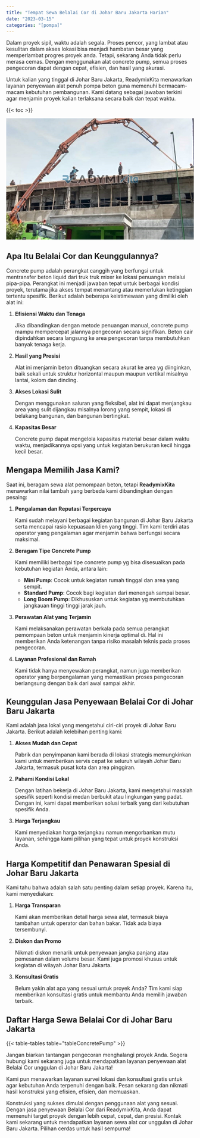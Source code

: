 ```yaml
---
title: "Tempat Sewa Belalai Cor di Johar Baru Jakarta Harian"
date: "2023-03-15"
categories: "[pompa]"
---
```


Dalam proyek sipil, waktu adalah segala. Proses pencor,  yang lambat atau kesulitan dalam akses lokasi bisa menjadi hambatan besar yang memperlambat progres proyek anda. Tetapi, sekarang Anda tidak perlu merasa cemas. Dengan menggunakan alat concrete pump, semua proses pengecoran dapat dengan cepat, efisien, dan hasil yang akurasi.

Untuk kalian yang tinggal di Johar Baru Jakarta, ReadymixKita menawarkan layanan penyewaan alat penuh pompa beton guna memenuhi bermacam-macam kebutuhan pembangunan. Kami datang sebagai jawaban terkini agar menjamin proyek kalian terlaksana secara baik dan tepat waktu.

{{< toc >}}

![Tempat Sewa Belalai Cor di Johar Baru Jakarta Harian](/images/pompa/sewa-pompa-05.jpg)

## Apa Itu Belalai Cor dan Keunggulannya?

Concrete pump adalah perangkat canggih yang berfungsi untuk mentransfer beton liquid dari truk truk mixer ke lokasi penuangan melalui pipa-pipa. Perangkat ini menjadi jawaban tepat untuk berbagai kondisi proyek, terutama jika akses tempat menantang atau memerlukan ketinggian tertentu spesifik. Berikut adalah beberapa keistimewaan yang dimiliki oleh alat ini:

1. **Efisiensi Waktu dan Tenaga**

   Jika dibandingkan dengan metode penuangan manual, concrete pump mampu mempercepat jalannya pengecoran secara signifikan. Beton cair dipindahkan secara langsung ke area pengecoran tanpa membutuhkan banyak tenaga kerja.

2. **Hasil yang Presisi**

   Alat ini menjamin beton dituangkan secara akurat ke area yg diinginkan, baik sekali untuk struktur horizontal maupun maupun vertikal misalnya lantai, kolom dan dinding.

3. **Akses Lokasi Sulit**

   Dengan menggunakan saluran yang fleksibel, alat ini dapat menjangkau area yang sulit dijangkau misalnya lorong yang sempit, lokasi di belakang bangunan, dan bangunan bertingkat.

4. **Kapasitas Besar**

   Concrete pump dapat mengelola kapasitas material besar dalam waktu waktu, menjadikannya opsi yang untuk kegiatan berukuran kecil hingga kecil besar.

## Mengapa Memilih Jasa Kami?

Saat ini, beragam sewa alat pemompaan beton, tetapi **ReadymixKita** menawarkan nilai tambah yang berbeda kami dibandingkan dengan pesaing:

1. **Pengalaman dan Reputasi Terpercaya**

   Kami sudah melayani berbagai kegiatan bangunan di Johar Baru Jakarta serta mencapai rasio kepuasaan klien yang tinggi. Tim kami terdiri atas operator yang pengalaman agar menjamin bahwa berfungsi secara maksimal.

2. **Beragam Tipe Concrete Pump**

   Kami memiliki berbagai tipe concrete pump yg bisa disesuaikan pada kebutuhan kegiatan Anda, antara lain:
   - **Mini Pump**: Cocok untuk kegiatan rumah tinggal dan area yang sempit.
   - **Standard Pump**: Cocok bagi kegiatan dari menengah sampai besar.
   - **Long Boom Pump**: Dikhususkan untuk kegiatan yg membutuhkan jangkauan tinggi tinggi jarak jauh.

3. **Perawatan Alat yang Terjamin**

   Kami melaksanakan perawatan berkala pada semua perangkat pemompaan beton untuk menjamin kinerja optimal di. Hal ini memberikan Anda ketenangan tanpa risiko masalah teknis pada proses pengecoran.

4. **Layanan Profesional dan Ramah**

   Kami tidak hanya menyewakan perangkat, namun juga memberikan operator yang berpengalaman yang memastikan proses pengecoran berlangsung dengan baik dari awal sampai akhir.

## Keunggulan Jasa Penyewaan Belalai Cor di Johar Baru Jakarta

Kami adalah jasa lokal yang mengetahui ciri-ciri proyek di Johar Baru Jakarta. Berikut adalah kelebihan penting kami:

1. **Akses Mudah dan Cepat**

   Pabrik dan penyimpanan kami berada di lokasi strategis memungkinkan kami untuk memberikan servis cepat ke seluruh wilayah Johar Baru Jakarta, termasuk pusat kota dan area pinggiran.

2. **Pahami Kondisi Lokal**

   Dengan latihan bekerja di Johar Baru Jakarta, kami mengetahui masalah spesifik seperti kondisi medan berbukit atau lingkungan yang padat. Dengan ini, kami dapat memberikan solusi terbaik yang dari kebutuhan spesifik Anda.

3. **Harga Terjangkau**

   Kami menyediakan harga terjangkau namun mengorbankan mutu layanan, sehingga kami pilihan yang tepat untuk proyek konstruksi Anda.

## Harga Kompetitif dan Penawaran Spesial di Johar Baru Jakarta

Kami tahu bahwa adalah salah satu penting dalam setiap proyek. Karena itu, kami menyediakan:

1. **Harga Transparan**

   Kami akan memberikan detail harga sewa alat, termasuk biaya tambahan untuk operator dan bahan bakar. Tidak ada biaya tersembunyi.

2. **Diskon dan Promo**

   Nikmati diskon menarik untuk penyewaan jangka panjang atau pemesanan dalam volume besar. Kami juga promosi khusus untuk kegiatan di wilayah Johar Baru Jakarta.

3. **Konsultasi Gratis**

   Belum yakin alat apa yang sesuai untuk proyek Anda? Tim kami siap memberikan konsultasi gratis untuk membantu Anda memilih jawaban terbaik.

## Daftar Harga Sewa Belalai Cor di Johar Baru Jakarta

{{< table-tables table="tableConcretePump" >}}

Jangan biarkan tantangan pengecoran menghalangi proyek Anda. Segera hubungi kami sekarang juga untuk mendapatkan layanan penyewaan alat Belalai Cor unggulan di Johar Baru Jakarta!

Kami pun menawarkan layanan survei lokasi dan konsultasi gratis untuk agar kebutuhan Anda terpenuhi dengan baik. Pesan sekarang dan nikmati hasil konstruksi yang efisien, efisien, dan memuaskan.

Konstruksi yang sukses dimulai dengan penggunaan alat yang sesuai. Dengan jasa penyewaan Belalai Cor dari ReadymixKita, Anda dapat memenuhi target proyek dengan lebih cepat, cepat, dan presisi. Kontak kami sekarang untuk mendapatkan layanan sewa alat cor unggulan di Johar Baru Jakarta. Pilihan cerdas untuk hasil sempurna!